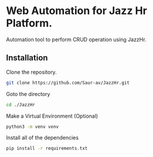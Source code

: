 # Web Automation for Jazz Hr Platform.
Automation tool to perform CRUD operation using JazzHr.
## Installation
Clone the repository.
```sh
git clone https://github.com/Saur-av/JazzHr.git
```
Goto the directory
```sh
cd ./JazzHr
```
Make a Virtual Environment (Optional)
```sh
python3 -m venv venv
```
Install all of the dependencies
```sh
pip install -r requirements.txt
```
